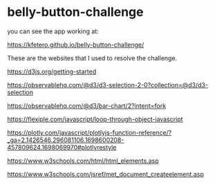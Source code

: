 # belly-button-challenge

you can see the app working at:

https://kfetero.github.io/belly-button-challenge/


These are the websites that I used to resolve the challenge.

https://d3js.org/getting-started

https://observablehq.com/@d3/d3-selection-2-0?collection=@d3/d3-selection

https://observablehq.com/@d3/bar-chart/2?intent=fork

https://flexiple.com/javascript/loop-through-object-javascript

https://plotly.com/javascript/plotlyjs-function-reference/?_ga=2.1426546.296081106.1698600208-457809624.1698069970#plotlyrestyle

https://www.w3schools.com/html/html_elements.asp

https://www.w3schools.com/jsref/met_document_createelement.asp
